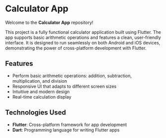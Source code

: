 # Calculator App  

Welcome to the **Calculator App** repository!  

This project is a fully functional calculator application built using Flutter. The app supports basic arithmetic operations and features a clean, user-friendly interface. It is designed to run seamlessly on both Android and iOS devices, demonstrating the power of cross-platform development with Flutter.  

## Features  

- Perform basic arithmetic operations: addition, subtraction, multiplication, and division  
- Responsive UI that adapts to different screen sizes  
- Intuitive and modern design  
- Real-time calculation display  

## Technologies Used  

- **Flutter**: Cross-platform framework for app development  
- **Dart**: Programming language for writing Flutter apps  

